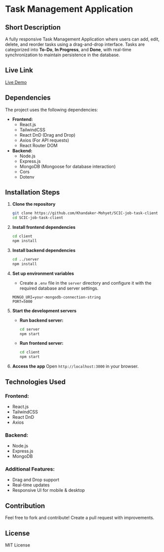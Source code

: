 # Task Management Application

## Short Description
A fully responsive Task Management Application where users can add, edit, delete, and reorder tasks using a drag-and-drop interface. Tasks are categorized into **To-Do**, **In Progress**, and **Done**, with real-time synchronization to maintain persistence in the database.

## Live Link
[Live Demo](https://scic-job-task-38a89.web.app)

## Dependencies
The project uses the following dependencies:
- **Frontend:**
  - React.js
  - TailwindCSS
  - React DnD (Drag and Drop)
  - Axios (For API requests)
  - React Router DOM
- **Backend:**
  - Node.js
  - Express.js
  - MongoDB (Mongoose for database interaction)
  - Cors
  - Dotenv

## Installation Steps
1. **Clone the repository**
   ```sh
   git clone https://github.com/Khandaker-Mohyet/SCIC-job-task-client
   cd SCIC-job-task-client
   ```

2. **Install frontend dependencies**
   ```sh
   cd client
   npm install
   ```

3. **Install backend dependencies**
   ```sh
   cd ../server
   npm install
   ```

4. **Set up environment variables**
   - Create a `.env` file in the `server` directory and configure it with the required database and server settings.
   ```env
   MONGO_URI=your-mongodb-connection-string
   PORT=5000
   ```

5. **Start the development servers**
   - **Run backend server:**
     ```sh
     cd server
     npm start
     ```
   - **Run frontend server:**
     ```sh
     cd client
     npm start
     ```

6. **Access the app**
   Open `http://localhost:3000` in your browser.

## Technologies Used
### Frontend:
- React.js
- TailwindCSS
- React DnD
- Axios

### Backend:
- Node.js
- Express.js
- MongoDB

### Additional Features:
- Drag and Drop support
- Real-time updates
- Responsive UI for mobile & desktop

## Contribution
Feel free to fork and contribute! Create a pull request with improvements.

## License
MIT License
